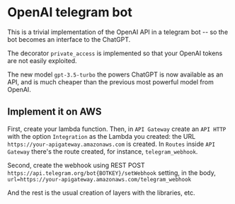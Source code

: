# OpenAI telegram bot

This is a trivial implementation of the OpenAI API in a telegram bot -- so the bot becomes an interface
to the ChatGPT.

The decorator `private_access` is implemented so that your OpenAI tokens are not easily exploited.

The new model `gpt-3.5-turbo` the powers ChatGPT is now available as an API, and is much cheaper than the previous
most powerful model from OpenAI.

## Implement it on AWS

First, create your lambda function. Then, in `API Gateway` create an `API HTTP` with the option `Integration` as the 
Lambda you created: the URL `https://your-apigateway.amazonaws.com` is created. In `Routes` inside `API Gateway`
there's the route created, for instance, `telegram_webhook`.

Second, create the webhook using REST POST `https://api.telegram.org/bot{BOTKEY}/setWebhook`
setting, in the body, `url=https://your-apigateway.amazonaws.com/telegram_webhook`

And the rest is the usual creation of layers with the libraries, etc.
